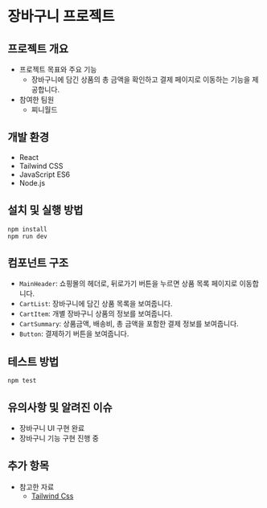 # 장바구니 프로젝트

## 프로젝트 개요

- 프로젝트 목표와 주요 기능
  - 장바구니에 담긴 상품의 총 금액을 확인하고 결제 페이지로 이동하는 기능을 제공합니다.
- 참여한 팀원
  - 찌니월드

## 개발 환경

- React
- Tailwind CSS
- JavaScript ES6
- Node.js

## 설치 및 실행 방법

```
npm install
npm run dev
```

## 컴포넌트 구조

- `MainHeader`: 쇼핑몰의 헤더로, 뒤로가기 버튼을 누르면 상품 목록 페이지로 이동합니다.
- `CartList`: 장바구니에 담긴 상품 목록을 보여줍니다.
- `CartItem`: 개별 장바구니 상품의 정보를 보여줍니다.
- `CartSummary`: 상품금액, 배송비, 총 금액을 포함한 결제 정보를 보여줍니다.
- `Button`: 결제하기 버튼을 보여줍니다.

## 테스트 방법

```
npm test
```

## 유의사항 및 알려진 이슈

- 장바구니 UI 구현 완료
- 장바구니 기능 구현 진행 중

## 추가 항목

- 참고한 자료
  - [Tailwind Css](https://tailwindcss.com/)
